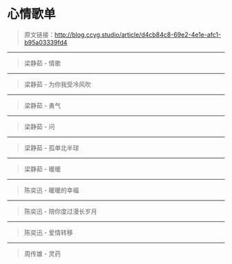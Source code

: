 # 心情歌单

[annotation]: <id> (d4cb84c8-69e2-4e1e-afc1-b95a03339fd4)
[annotation]: <status> (public)
[annotation]: <create_time> (2019-04-28 17:03:34)
[annotation]: <category> (心情随笔)
[annotation]: <comments> (true)

> 原文链接：<http://blog.ccyg.studio/article/d4cb84c8-69e2-4e1e-afc1-b95a03339fd4>

---

<div class='ui jplayer audio' data-url="http://other.web.ra01.sycdn.kuwo.cn/resource/n3/128/9/64/2690960309.mp3" format='mp3'></div>

> 梁静茹 - 情歌

---

<div class='ui jplayer audio' data-url='http://other.web.nf01.sycdn.kuwo.cn/resource/n3/87/19/3821879264.mp3' format='mp3'></div>

> 梁静茹 - 为你我受冷风吹

---

<div class='ui jplayer audio' data-url='http://other.web.ra01.sycdn.kuwo.cn/resource/n3/128/99/62/533347851.mp3' format='mp3'></div>

> 梁静茹 - 勇气

---

<div class='ui jplayer audio' data-url='http://other.web.rb01.sycdn.kuwo.cn/resource/n3/95/99/3447697584.mp3' format='mp3'></div>

> 梁静茹 - 问

---

<div class='ui jplayer audio' data-url='http://other.web.ra01.sycdn.kuwo.cn/resource/n1/128/62/41/1429508030.mp3' format='mp3'></div>

> 梁静茹 - 孤单北半球

---

<div class='ui jplayer audio' data-url='http://other.web.ra01.sycdn.kuwo.cn/resource/n1/2011/06/10/886465198.mp3' format='mp3'></div>

> 梁静茹 - 暖暖

---

<div class='ui jplayer audio' data-url='http://other.web.ri01.sycdn.kuwo.cn/resource/n1/40/35/8049814.mp3' format='mp3'></div>

> 陈奕迅 - 暖暖的幸福

---

<div class='ui jplayer audio' data-url='https://other.web.rg01.sycdn.kuwo.cn/resource/n3/86/9/9052719.mp3' format='mp3'></div>

> 陈奕迅 - 陪你度过漫长岁月

---

<div class='ui jplayer audio' data-url='http://other.web.rh01.sycdn.kuwo.cn/resource/n3/56/47/4242341778.mp3' format='mp3'></div>

> 陈奕迅 - 爱情转移

---

<div class='ui jplayer audio' data-url='http://other.web.ra01.sycdn.kuwo.cn/resource/n1/128/39/54/441770553.mp3' format='mp3'></div>

> 周传雄 - 灵药

